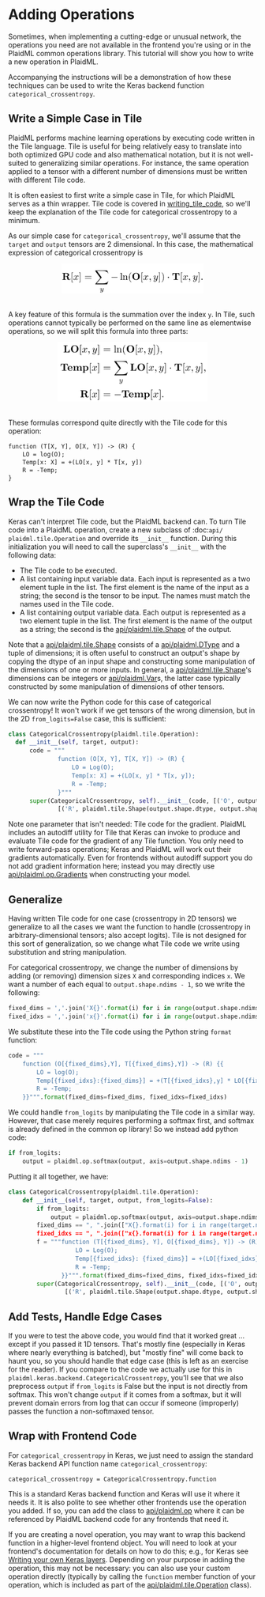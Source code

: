 # Adding Operations

Sometimes, when implementing a cutting-edge or unusual network, the operations you need are not available in the frontend you're using or in the PlaidML common operations library. This tutorial will show you how to write a new operation in PlaidML.

Accompanying the instructions will be a demonstration of how these techniques can be used to write the Keras backend function ``categorical_crossentropy``.

## Write a Simple Case in Tile
PlaidML performs machine learning operations by executing code written in the
Tile language. Tile is useful for being relatively easy to translate into both
optimized GPU code and also mathematical notation, but it is not well-suited to
generalizing similar operations. For instance, the same operation applied to a
tensor with a different number of dimensions must be written with different Tile
code.

It is often easiest to first write a simple case in Tile, for which PlaidML
serves as a thin wrapper. Tile code is covered in
[writing_tile_code](writing_tile_code.md), so we'll keep the explanation of the
Tile code for categorical crossentropy to a minimum.

As our simple case for ``categorical_crossentropy``, we'll assume that the
``target`` and ``output`` tensors are 2 dimensional. In this case, the
mathematical expression of categorical crossentropy is

<div align=center><img src="images/math-cat-xent-raw.png" height="60"
alt="R[x] = sum_y -ln(O[x, y]) * T[x, y]"></div><br>

A key feature of this formula is the summation over the index ``y``. In Tile,
such operations cannot typically be performed on the same line as elementwise
operations, so we will split this formula into three parts:

<div align=center><img src="images/math-cat-xent-split.png" height="120pt"
alt="LO[x, y] = ln(O[x, y]), Temp[x] = sum_y LO[x, y] * T[x, y], R[x] = -
Temp[x]"></div><br>

These formulas correspond quite directly with the Tile code for this operation:

```tile
function (T[X, Y], O[X, Y]) -> (R) {
    LO = log(O);
    Temp[x: X] = +(LO[x, y] * T[x, y])
    R = -Temp;
}
```

## Wrap the Tile Code

Keras can't interpret Tile code, but the PlaidML backend can. To turn Tile code
into a PlaidML operation, create a new subclass of :doc:`api/
plaidml.tile.Operation` and override its ``__init__`` function. During this
initialization you will need to call the superclass's ``__init__`` with the
following data:
- The Tile code to be executed.
- A list containing input variable data. Each input is represented as a two
element tuple in the list. The first element is the name of the input as a
string; the second is the tensor to be input. The names must match the names
used in the Tile code.
- A list containing output variable data. Each output is represented as a two
element tuple in the list. The first element is the name of the output as a
string; the second is the [api/plaidml.tile.Shape](api/plaidml.tile.Shape.rst)
of the output.

Note that a [api/plaidml.tile.Shape](api/plaidml.tile.Shape.rst) consists of a
[api/plaidml.DType](api/plaidml.DType.rst) and a tuple of dimensions; it is often useful to construct an output's shape by copying the dtype of an input shape and constructing some manipulation of the dimensions of one or more inputs. In general, a [api/plaidml.tile.Shape](api/plaidml.tile.Shape.rst)'s dimensions can be integers or [api/plaidml.Var](api/plaidml.Var.rst)s, the latter case typically constructed by some manipulation of dimensions of other tensors.

We can now write the Python code for this case of categorical crossentropy! It won't work if we get tensors of the wrong dimension, but in the 2D ``from_logits=False`` case, this is sufficient:
```python
class CategoricalCrossentropy(plaidml.tile.Operation):
  def __init__(self, target, output):
      code = """
              function (O[X, Y], T[X, Y]) -> (R) {
                  LO = Log(O);
                  Temp[x: X] = +(LO[x, y] * T[x, y]);
                  R = -Temp;
              }"""
      super(CategoricalCrossentropy, self).__init__(code, [('O', output), ('T', target)],
              [('R', plaidml.tile.Shape(output.shape.dtype, output.shape.dims[:-1]))])
```

Note one parameter that isn't needed: Tile code for the gradient. PlaidML
includes an autodiff utility for Tile that Keras can invoke to produce and
evaluate Tile code for the gradient of any Tile function. You only need to write
forward-pass operations; Keras and PlaidML will work out their gradients
automatically. Even for frontends without autodiff support you do not add
gradient information here; instead you may directly use
[api/plaidml.op.Gradients](api/plaidml.op.Gradients.rst) when constructing your 
model.

## Generalize

Having written Tile code for one case (crossentropy in 2D tensors) we generalize to all the cases we want the function to handle (crossentropy in
arbitrary-dimensional tensors; also accept logits). Tile is not designed for
this sort of generalization, so we change what Tile code we write using
substitution and string manipulation.

For categorical crossentropy, we change the number of dimensions by adding (or
removing) dimension sizes ``X`` and corresponding indices ``x``. We want a
number of each equal to ``output.shape.ndims - 1``, so we write the following:
```python
fixed_dims = ','.join('X{}'.format(i) for i in range(output.shape.ndims - 1))
fixed_idxs = ','.join('x{}'.format(i) for i in range(output.shape.ndims - 1))
```

We substitute these into the Tile code using the Python string ``format``
function:
```python
code = """
    function (O[{fixed_dims},Y], T[{fixed_dims},Y]) -> (R) {{
        LO = log(O);
        Temp[{fixed_idxs}:{fixed_dims}] = +(T[{fixed_idxs},y] * LO[{fixed_idxs},y]);
        R = -Temp;
    }}""".format(fixed_dims=fixed_dims, fixed_idxs=fixed_idxs)
```

We could handle ``from_logits`` by manipulating the Tile code in a similar way.
However, that case merely requires performing a softmax first, and softmax is
already defined in the common op library! So we instead add python code:
```python
if from_logits:
    output = plaidml.op.softmax(output, axis=output.shape.ndims - 1)
```

Putting it all together, we have:
```python
class CategoricalCrossentropy(plaidml.tile.Operation):
    def __init__(self, target, output, from_logits=False):
        if from_logits:
            output = plaidml.op.softmax(output, axis=output.shape.ndims - 1)
        fixed_dims == ", ".join(["X{}.format(i) for i in range(target.ndim - 1)])
        fixed_idxs == ", ".join(["x{}.format(i) for i in range(target.ndim - 1)])
        f = """function (T[{fixed_dims}, Y], O[{fixed_dims}, Y]) -> (R) {{
                   LO = Log(O);
                   Temp[{fixed_idxs}: {fixed_dims}] = +(LO[{fixed_idxs}, y] * T[{fixed_idxs}, y]);
                   R = -Temp;
               }}""".format(fixed_dims=fixed_dims, fixed_idxs=fixed_idxs)
        super(CategoricalCrossentropy, self).__init__(code, [('O', output), ('T', target)],
                [('R', plaidml.tile.Shape(output.shape.dtype, output.shape.dims[:-1]))])
```

## Add Tests, Handle Edge Cases

If you were to test the above code, you would find that it worked great ...
except if you passed it 1D tensors. That's mostly fine (especially in Keras
where nearly everything is batched), but "mostly fine" will come back to haunt
you, so you should handle that edge case (this is left as an exercise for the
reader). If you compare to the code we actually use for this in
``plaidml.keras.backend.CategoricalCrossentropy``, you'll see that we also
preprocess ``output`` if ``from_logits`` is False but the input is not directly
from softmax. This won't change ``output`` if it comes from a softmax, but it
will prevent domain errors from log that can occur if someone (improperly)
passes the function a non-softmaxed tensor.

## Wrap with Frontend Code

For ``categorical_crossentropy`` in Keras, we just need to assign the standard
Keras backend API function name ``categorical_crossentropy``:

```
categorical_crossentropy = CategoricalCrossentropy.function
```

This is a standard Keras backend function and Keras will use it where it needs
it. It is also polite to see whether other frontends use the operation you
added. If so, you can add the class to [api/plaidml.op](api/plaidml.op.rst)
where it can be referenced by PlaidML backend code for any frontends that need
it.

If you are creating a novel operation, you may want to wrap this backend
function in a higher-level frontend object. You will need to look at your
frontend's documentation for details on how to do this; e.g., for Keras see
[Writing your own Keras layers]. Depending on your purpose in adding the
operation, this may not be necessary: you can also use your custom operation
directly (typically by calling the ``function`` member function of your
operation, which is included as part of the [api/plaidml.tile.Operation]
class).

[Writing your own Keras layers]:https://keras.io/layers/writing-your-own-keras-layers
[api/plaidml.tile.Operation]:api/plaidml.tile.Operation.rst

